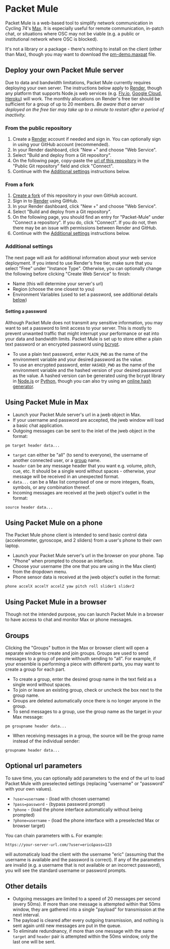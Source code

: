 # Packet Mule

Packet Mule is a web-based tool to simplify network communication in Cycling 74's [Max](https://cycling74.com/products/max). It is especially useful for remote communication, in-patch chat, or situations where OSC may not be viable (e.g. a public or institutional network where OSC is blocked).

It's not a library or a package - there's nothing to install on the client (other than Max), though you may want to download the [pm-demo.maxpat](pm-demo.maxpat) file.

## Deploy your own Packet Mule server

Due to data and bandwidth limitations, Packet Mule currently requires deploying your own server. The instructions below apply to [Render](https://render.com), though any platform that supports Node.js web services (e.g. [Fly.io](https://fly.io), [Google Cloud](https://cloud.google.com/appengine/docs/standard/nodejs/building-app), [Heroku](https://www.heroku.com)) will work. The monthly allocations on Render's free tier should be sufficient for a group of up to 20 members. _Be aware that a server deployed on the free tier may take up to a minute to restart after a period of inactivity._

### From the public repository

1. Create a [Render](https://render.com) account if needed and sign in. You can optionally sign in using your GitHub account (recommended).
2. In your Render dashboard, click "New +" and choose "Web Service".
3. Select "Build and deploy from a Git repository".
4. On the following page, copy-paste the [url of this repository](https://github.com/ersheff/Packet-Mule) in the "Public Git repository" field and click "Connect".
5. Continue with the [Additional settings](#additional-settings) instructions below.

### From a fork

1. [Create a fork](https://docs.github.com/en/pull-requests/collaborating-with-pull-requests/working-with-forks/fork-a-repo) of this repository in your own GitHub account.
2. Sign in to [Render](https://render.com) using GitHub.
3. In your Render dashboard, click "New +" and choose "Web Service".
4. Select "Build and deploy from a Git repository".
5. On the following page, you should find an entry for "Packet-Mule" under "Connect a repository". If you do, click "Connect". If you do not, then there may be an issue with permissions between Render and GitHub.
6. Continue with the [Additional settings](#additional-settings) instructions below.

### Additional settings

The next page will ask for additional information about your web service deployment. If you intend to use Render's free tier, make sure that you select "Free" under "Instance Type". Otherwise, you can optionally change the following before clicking "Create Web Service" to finish:

- Name (this will determine your server's url)
- Region (choose the one closest to you)
- Environment Variables (used to set a password, see additional details [below](#setting-a-password))

#### Setting a password

Although Packet Mule does not transmit any sensitive information, you may want to set a password to limit access to your server. This is mostly to prevent unwanted traffic that might interrupt your performance or eat into your data and bandwidth limits. Packet Mule is set up to store either a plain text password or an encrypted password using [bcrypt](https://en.wikipedia.org/wiki/Bcrypt#:~:text=bcrypt%20is%20a%20password%2Dhashing,presented%20at%20USENIX%20in%201999.).

- To use a plain text password, enter `PLAIN_PWD` as the name of the environment variable and your desired password as the value.
- To use an encrypted password, enter `HASHED_PWD` as the name of the environment variable and the hashed version of your desired password as the value. A hashed version can be generated using the bcrypt library in [Node.js](https://www.npmjs.com/package/bcrypt) or [Python](https://pypi.org/project/bcrypt/), though you can also try using an [online hash generator](https://bcrypt-generator.com).

## Using Packet Mule in Max

- Launch your Packet Mule server's url in a jweb object in Max.
- If your username and password are accepted, the jweb window will load a basic chat application.
- Outgoing messages can be sent to the inlet of the jweb object in the format:

```
pm target header data...
```

- `target` can either be "all" (to send to everyone), the username of another connected user, or a [group](#groups) name.
- `header` can be any message header that you want e.g. volume, pitch, cue, etc. It should be a single word without spaces - otherwise, your message will be received in an unexpected format.
- `data...` can be a Max list comprised of one or more integers, floats, symbols, or any combination thereof.
- Incoming messages are received at the jweb object's outlet in the format:

```
source header data...
```

## Using Packet Mule on a phone

The Packet Mule phone client is intended to send basic control data (accelerometer, gyroscope, and 2 sliders) from a user's phone to their own laptop.

- Launch your Packet Mule server's url in the browser on your phone. Tap "Phone" when prompted to choose an interface.
- Choose your username (the one that you are using in the Max client) from the dropdown menu.
- Phone sensor data is received at the jweb object's outlet in the format:

```
phone accelX accelY accelZ yaw pitch roll slider1 slider2
```

## Using Packet Mule in a browser

Though not the intended purpose, you can launch Packet Mule in a browser to have access to chat and monitor Max or phone messages.

## Groups

Clicking the "Groups" button in the Max or browser client will open a separate window to create and join groups. Groups are used to send messages to a group of people withouth sending to "all". For example, if your ensemble is performing a piece with different parts, you may want to create a group for each part.

- To create a group, enter the desired group name in the text field as a single word without spaces.
- To join or leave an existing group, check or uncheck the box next to the group name.
- Groups are deleted automatically once there is no longer anyone in the group.
- To send messages to a group, use the group name as the target in your Max message:

```
pm groupname header data...
```

- When receiving messages in a group, the source will be the group name instead of the individual sender:

```
groupname header data...
```

## Optional url parameters

To save time, you can optionally add parameters to the end of the url to load Packet Mule with preselected settings (replacing "username" or "password" with your own values).

- `?user=username` - (load with chosen username)
- `?pass=password` - (bypass password prompt)
- `?phone` - (load the phone interface automatically without being prompted)
- `?phone=username` - (load the phone interface with a preselected Max or browser target)

You can chain parameters with `&`. For example:

```
https://your-server-url.com/?user=eric&pass=123
```

will automaticaly load the client with the username "eric" (assuming that the username is available and the password is correct). If any of the parameters are invalid (e.g. a username that is not available or an incorrect password), you will see the standard username or password prompts.

## Other details

- Outgoing messages are limited to a speed of 20 messages per second (every 50ms). If more than one message is attempted within that 50ms window, they are gathered into a single "payload" for transmission at the next interval.
- The payload is cleared after every outgoing transmission, and nothing is sent again until new messages are put in the queue.
- To eliminate redundnancy, if more than one message with the same `target` and `header` pair is attempted within the 50ms window, only the last one will be sent.
